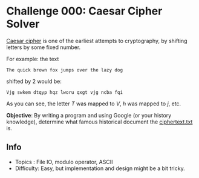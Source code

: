 # Challenge 000: Caesar Cipher Solver

[Caesar cipher](https://en.wikipedia.org/wiki/Caesar_cipher) is one of the earliest attempts to cryptography,
by shifting letters by some fixed number.

For example: the text
```
The quick brown fox jumps over the lazy dog
```
shifted by 2 would be:
```
Vjg swkem dtqyp hqz lworu qxgt vjg ncba fqi
```

As you can see, the letter *T* was mapped to *V*, *h* was mapped to *j*, etc.

**Objective**: By writing a program and using Google (or your history knowledge),
determine what famous historical document the [ciphertext.txt](ciphertext.txt) is.

## Info
* Topics : File IO, modulo operator, ASCII
* Difficulty: Easy, but implementation and design might be a bit tricky.
